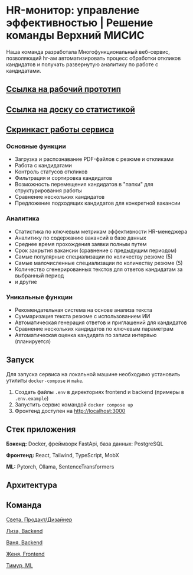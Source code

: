 # HR-монитор: управление эффективностью | Решение команды Верхний МИСИС

Наша команда разработала Многофункциональный веб-сервис, позволяющий hr-ам автоматизировать процесс обработки откликов кандидатов и получать развернутую аналитику по работе с кандидатами.

## [Ссылка на рабочий прототип](https://misis.tech)

## [Ссылка на доску со статистикой](http://misis.tech:3001/d/de025514pmfb4f/statistika-rekrutjorov?orgId=1)

## [Скринкаст работы сервиса](https://youtu.be/YAmg0lAuX5w)

### Основные функции
 - Загрузка и распознавание PDF-файлов с резюме и откликами
 - Работа с кандидатами
 - Контроль статусов откликов
 - Фильтрация и сортировка кандидатов
 - Возможность перемещения кандидатов в "папки" для структурирования работы
 - Сравнение нескольких кандидатов
 - Предложение подходящих кандидатов для конкретной вакансии

### Аналитика
 - Статистика по ключевым метрикам эффективности HR-менеджера
 - Аналитику по содержанию вакансий в базе данных
 - Среднее время прохождения заявки полным путем
 - Срок закрытия вакансии (сравнение с предыдущим периодом)
 - Самые популярные специализации по количеству резюме (5)
 - Самые малочисленные специализации по количеству резюме (5)
 - Количество сгенерированных текстов для ответов кандидатам за выбранный период
 - и другие

### Уникальные функции
 - Рекомендательная система на основе анализа текста
 - Суммаризация текста резюме с использованием ИИ
 - Автоматическая генерация ответов и приглашений для кандидатов
 - Сравнение нескольких кандидатов по ключевым параметрам
 - Автоматическая оценка кандидата по записи интервью (планируется)

## Запуск

Для запуска сервиса на локальной машине необходимо установить утилиты `docker-compose` и `make`.

1. Создать файлы `.env` в директориях frontend и backend (примеры в `.env.example`)
2. Запустить сервис командой `docker compose up`
3. Фронтенд доступен на [http://localhost:3000](http://localhost:3000)

## Стек приложения
**Бэкенд:** Docker, фреймворк FastApi, база данных: PostgreSQL

**Фронтенд:** React, Tailwind, TypeScript, MobX

**ML:** Pytorch, Ollama, SentenceTransformers

## Архитектура


## Команда
[Света, Продакт/Дизайнер](https://t.me/gleamhaze)

[Лиза, Backend](https://t.me/lisaanthro)

[Ваня, Backend](https://t.me/avalanche05) 

[Женя, Frontend](https://t.me/shmate)

[Тимур, ML](https://t.me/goddesu)
